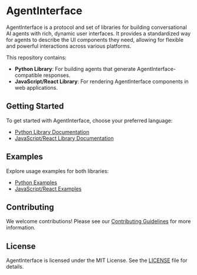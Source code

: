 # AgentInterface

AgentInterface is a protocol and set of libraries for building conversational AI agents with rich, dynamic user interfaces. It provides a standardized way for agents to describe the UI components they need, allowing for flexible and powerful interactions across various platforms.

This repository contains:

- **Python Library**: For building agents that generate AgentInterface-compatible responses.
- **JavaScript/React Library**: For rendering AgentInterface components in web applications.

## Getting Started

To get started with AgentInterface, choose your preferred language:

- [Python Library Documentation](./python/README.md)
- [JavaScript/React Library Documentation](./js/README.md)

## Examples

Explore usage examples for both libraries:

- [Python Examples](./examples/python/README.md)
- [JavaScript/React Examples](./examples/js/README.md)

## Contributing

We welcome contributions! Please see our [Contributing Guidelines](CONTRIBUTING.md) for more information.

## License

AgentInterface is licensed under the MIT License. See the [LICENSE](LICENSE) file for details.
